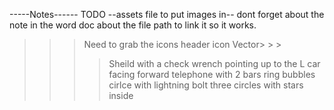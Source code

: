 -----Notes------
TODO
--assets file to put images in-- dont forget about the note in the word doc about the file path to link it so it works.

> > > Need to grab the icons
> > > header icon
> > > Vector> > >
> > >
> > > > Sheild with a check
> > > > wrench pointing up to the L
> > > > car facing forward
> > > > telephone with 2 bars ring
> > > > bubbles
> > > > cirlce with lightning bolt
> > > > three circles with stars inside
